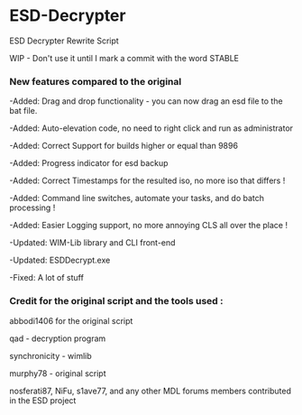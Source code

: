 # ESD-Decrypter
ESD Decrypter Rewrite Script

WIP - Don't use it until I mark a commit with the word STABLE

### New features compared to the original
-Added: Drag and drop functionality - you can now drag an esd file to the bat file.

-Added: Auto-elevation code, no need to right click and run as administrator

-Added: Correct Support for builds higher or equal than 9896

-Added: Progress indicator for esd backup

-Added: Correct Timestamps for the resulted iso, no more iso that differs !

-Added: Command line switches, automate your tasks, and do batch processing !

-Added: Easier Logging support, no more annoying CLS all over the place !

-Updated: WIM-Lib library and CLI front-end

-Updated: ESDDecrypt.exe

-Fixed: A lot of stuff

### Credit for the original script and the tools used :
abbodi1406 for the original script

qad - decryption program

synchronicity - wimlib

murphy78 - original script

nosferati87, NiFu, s1ave77, and any other MDL forums members contributed in the ESD project
